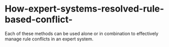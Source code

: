 # How-expert-systems-resolved-rule-based-conflict-
Each of these methods can be used alone or in combination to effectively manage rule conflicts in an expert system.
